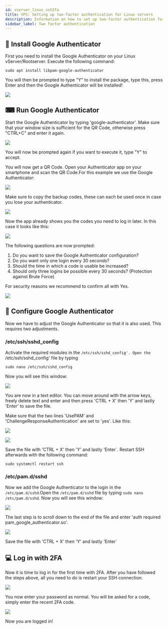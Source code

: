 ```yaml
---
id: vserver_linux_ssh2fa
title: VPS: Setting up two-factor authentication for Linux servers
description: Information on how to set up two-factor authentication for your Linux VPS from ZAP-Hosting - ZAP-Hosting.com documentation
sidebar_label: Two factor authentication
---
```



## 💾 Install Google Authenticator

First you need to install the Google Authenticator on your Linux vServer/Rootserver. Execute the following command:

```
sudo apt install libpam-google-authenticator
```

You will then be prompted to type "Y" to install the package, type this, press Enter and then the Google Authenticator will be installed!

![](https://screensaver01.zap-hosting.com/index.php/s/MFfdxA2ib4FnxJe/preview)

## ⌨ Run Google Authenticator

Start the Google Authenticator by typing 'google-authenticator'. Make sure that your window size is sufficient for the QR Code, otherwise press "CTRL+C" and enter it again.

![](https://screensaver01.zap-hosting.com/index.php/s/Cs3oCH27xKr3C2a/preview)

You will now be prompted again if you want to execute it, type "Y" to accept. 

You will now get a QR Code. Open your Authenticator app on your smartphone and scan the QR Code.For this example we use the Google Authenticator:

![](https://screensaver01.zap-hosting.com/index.php/s/ZnabwTXa5qZPtkS/preview)

Make sure to copy the backup codes, these can each be used once in case you lose your authenticator.

![](https://screensaver01.zap-hosting.com/index.php/s/yJGHF9pgseSCdMj/preview)

Now the app already shows you the codes you need to log in later. In this case it looks like this:

![](https://screensaver01.zap-hosting.com/index.php/s/QZcizgQPn5QYC2n/preview)

The following questions are now prompted:

1. Do you want to save the Google Authenticator configuration?
2. Do you want only one login every 30 seconds? 
3. Should the time in which a code is usable be increased?
4. Should only three logins be possible every 30 seconds? (Protection against Brute Force)

For security reasons we recommend to confirm all with Yes. 

![](https://screensaver01.zap-hosting.com/index.php/s/Z8HibKcB9WnseR8/preview)

## 💽 Configure Google Authenticator

Now we have to adjust the Google Authenticator so that it is also used. This requires two adjustments. 

### /etc/ssh/sshd_config

Activate the required modules in the `/etc/ssh/sshd_config'. Open the `/etc/ssh/sshd_config' file by typing 
```
sudo nano /etc/ssh/sshd_config
``` 

Now you will see this window:

![](https://screensaver01.zap-hosting.com/index.php/s/ykWsTHCYKNoRNwg/preview)

You are now in a text editor. You can move around with the arrow keys, freely delete text and enter and then press 'CTRL + X' then 'Y' and lastly 'Enter' to save the file.

Make sure that the two lines 'UsePAM' and 'ChallengeResponseAuthentication' are set to 'yes'. Like this:

![](https://screensaver01.zap-hosting.com/index.php/s/DH9nDHjfyPGYtbz/preview)

![](https://screensaver01.zap-hosting.com/index.php/s/rteESXsZzWLRJPa/preview)


Save the file with 'CTRL + X' then 'Y' and lastly 'Enter`. Restart SSH afterwards with the following command:
```
sudo systemctl restart ssh
``` 

### /etc/pam.d/sshd

Now we add the Google Authenticator to the login in the `/etc/pam.d/sshd`.Open the `/etc/pam.d/sshd` file by typing `sudo nano /etc/pam.d/sshd`. Now you will see this window:

![](https://screensaver01.zap-hosting.com/index.php/s/NHxgbcYfZFPqJEy/preview)

The last step is to scroll down to the end of the file and enter 'auth required pam_google_authenticator.so'.

![](https://screensaver01.zap-hosting.com/index.php/s/pTpMQYZ2FDNR5yE/preview)

Save the file with 'CTRL + X' then 'Y' and lastly 'Enter`

## 💻 Log in with 2FA

Now it is time to log in for the first time with 2FA. After you have followed the steps above, all you need to do is restart your SSH connection.

![](https://screensaver01.zap-hosting.com/index.php/s/meaMHTJBYqPwJnt/preview)

You now enter your password as normal. You will be asked for a code, simply enter the recent 2FA code.

![](https://screensaver01.zap-hosting.com/index.php/s/Mwe4cMfFwBGnnNM/preview)

Now you are logged in!
